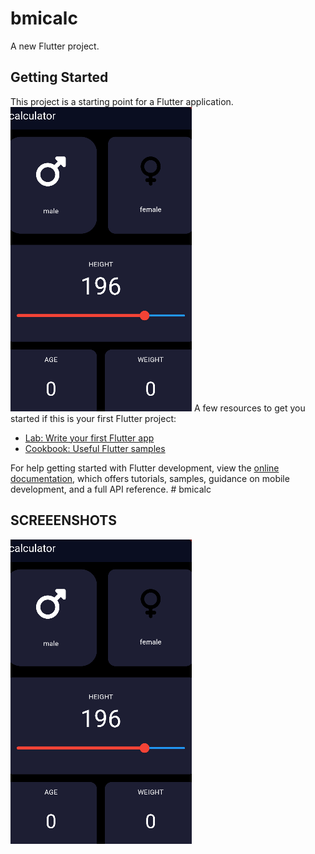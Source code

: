 # bmicalc

A new Flutter project.

## Getting Started

This project is a starting point for a Flutter application.
![Screenshot](screenshort/Capture.PNG)
A few resources to get you started if this is your first Flutter project:

- [Lab: Write your first Flutter app](https://docs.flutter.dev/get-started/codelab)
- [Cookbook: Useful Flutter samples](https://docs.flutter.dev/cookbook)

For help getting started with Flutter development, view the
[online documentation](https://docs.flutter.dev/), which offers tutorials,
samples, guidance on mobile development, and a full API reference.
#   b m i c a l c 
 
 

## SCREEENSHOTS

![Screenshot](screenshort/Capture.PNG)
